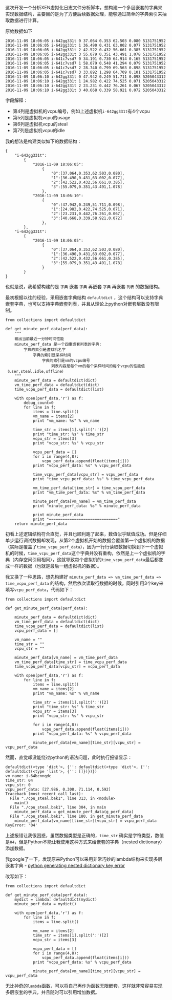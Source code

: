 这次开发一个分析XEN虚拟化日志文件分析脚本，想构建一个多层嵌套的字典来实现数据结构，主要目的是为了方便后续数据处理，能够通过简单的字典索引来抽取数据进行计算。

原始数据如下

```
2016-11-09 18:06:05 i-642gg331t 0 37.064 0.353 62.503 0.080 5131751952
2016-11-09 18:06:05 i-642gg331t 1 36.490 0.431 63.002 0.077 5131751952
2016-11-09 18:06:05 i-642gg331t 2 42.522 0.432 56.661 0.385 5131751952
2016-11-09 18:06:05 i-642gg331t 3 55.079 0.351 43.491 1.078 5131751952
2016-11-09 18:06:05 i-641c7vsd7 0 34.191 0.730 64.914 0.165 5131751952
2016-11-09 18:06:05 i-641c7vsd7 1 58.079 0.548 41.294 0.079 5131751952
2016-11-09 18:06:05 i-641c7vsd7 2 28.740 0.799 69.563 0.898 5131751952
2016-11-09 18:06:05 i-641c7vsd7 3 33.892 1.298 64.709 0.101 5131751952
2016-11-09 18:06:10 i-642gg331t 0 47.942 0.249 51.711 0.098 5205043312
2016-11-09 18:06:10 i-642gg331t 1 24.982 0.422 74.525 0.071 5205043312
2016-11-09 18:06:10 i-642gg331t 2 23.231 0.442 76.261 0.067 5205043312
2016-11-09 18:06:10 i-642gg331t 3 40.668 0.339 58.921 0.072 5205043312
```

字段解释：

* 第4列是虚拟机的vcpu编号，例如上述虚拟机`i-642gg331t`有4个vcpu
* 第5列是虚拟机vcpu的usage
* 第6列是虚拟机vcpu的steal
* 第7列是虚拟机vcpu的idle

我的想法是构建类似如下的数据结构：

```
{
	"i-642gg331t":
		{
			"2016-11-09 18:06:05":
				{
					"0":[37.064,0.353,62.503,0.080],
					"1":[36.490,0.431,63.002,0.077],
					"2":[42.522,0.432,56.661,0.385],
					"3":[55.079,0.351,43.491,1.078]
				},
			"2016-11-09 18:06:10":
				{
					"0":[47.942,0.249,51.711,0.098],
					"1":[24.982,0.422,74.525,0.071],
					"2":[23.231,0.442,76.261,0.067],
					"3":[40.668,0.339,58.921,0.072]
				},
		},
	"i-642gg331t":
		{
			"2016-11-09 18:06:05":
				{
					"0":[37.064,0.353,62.503,0.080],
					"1":[36.490,0.431,63.002,0.077],
					"2":[42.522,0.432,56.661,0.385],
					"3":[55.079,0.351,43.491,1.078]
				}
		}
}
```

也就是说，我希望构建的是 `字典` 嵌套 `字典` 再嵌套 `字典` 再嵌套 `列表` 的数据结构。

最初根据以往的经验，采用嵌套字典结构 `defaultdict` ，这个结构可以支持字典嵌套字典，也可以支持字典嵌套列表，并且从理论上python对嵌套层数没有限制。

```
from collections import defaultdict

def get_minute_perf_data(perf_data):
    """
    输出当前最近一分钟时间性能
    minute_perf_data 是一个四重嵌套列表的字典:
        字典的索引是虚拟机名字
            字典的索引是采样时间
                字典的索引是vm的vcpu编号
                    列表内容是每个vm的每个采样时间的每个vcpu的性能值（user,steal,idle,offline）
    """
    minute_perf_data = defaultdict(dict)
    vm_time_perf_data = defaultdict(dict)
    time_vcpu_perf_data = defaultdict(list)
    
    with open(perf_data,'r') as f:
        debug_count=0
        for line in f:
            items = line.split()
            vm_name = items[2]
            print "vm_name: %s" % vm_name
            
            time_str = items[1].split(':')[2]
            print "time_str: %s" % time_str
            vcpu_str = items[3]
            print "vcpu_str: %s" % vcpu_str
            
            vcpu_perf_data = []
            for i in range(4,8):
                vcpu_perf_data.append(float(items[i]))
            print "vcpu_perf_data: %s" % vcpu_perf_data
             
            time_vcpu_perf_data[vcpu_str] = vcpu_perf_data
            print "time_vcpu_perf_data: %s" % time_vcpu_perf_data
            
            vm_time_perf_data[time_str] = time_vcpu_perf_data
            print "vm_time_perf_data: %s" % vm_time_perf_data
			
            minute_perf_data[vm_name] = vm_time_perf_data
            print "minute_perf_data: %s" % minute_perf_data
            
            print minute_perf_data
            print "=============================="
    return minute_perf_data
```

初看上述逻辑结构符合直觉，并且也顺利跑了起来，数值似乎赋值成功。但是仔细单步运行调试数据却发现，从第2个虚拟机开始的数据会覆盖第一个虚拟机的数据（实际是覆盖了`time_vcpu_perf_data`），因为一行行读取数据切换到下一个虚拟机的时候，`time_vcpu_perf_data`这个字典并没有重构，依然是上一个虚拟机的字典（内存空间引用相同），这就导致每个虚拟机的`time_vcpu_perf_data`最后都变成一样的数据（也就是最后一组虚拟机的数据）。

我又换了一种思路，想先构建好 `minute_perf_data => vm_time_perf_data => time_vcpu_perf_data` 的结构，然后依次读取行数据的时候，同时引用3个key来填写`vcpu_perf_data`，代码如下：

```
from collections import defaultdict

def get_minute_perf_data(perf_data):
    
    minute_perf_data = defaultdict(dict)
    vm_time_perf_data = defaultdict(dict)
    time_vcpu_perf_data = defaultdict(list)
    vcpu_perf_data = []
    
    vm_name = ""
    time_str = ""
    vcpu_str = ""
    
    minute_perf_data[vm_name] = vm_time_perf_data
    vm_time_perf_data[time_str] = time_vcpu_perf_data
    time_vcpu_perf_data[vcpu_str] = vcpu_perf_data
	
	with open(perf_data,'r') as f:
	    for line in f:
		    items = line.split()
		    vm_name = items[2]
			print "vm_name: %s" % vm_name
			
			time_str = items[1].split(':')[2]
			print "time_str: %s" % time_str
			vcpu_str = items[3]
			print "vcpu_str: %s" % vcpu_str
            
            for i in range(4,8):
                vcpu_perf_data.append(float(items[i]))
            print "vcpu_perf_data: %s" % vcpu_perf_data
			
			minute_perf_data[vm_name][time_str][vcpu_str] = vcpu_perf_data
```

然而，直觉却没能绕过python的语法问题，此时执行报错显示：

```
defaultdict(<type 'dict'>, {'': defaultdict(<type 'dict'>, {'': defaultdict(<type 'list'>, {'': []})})})
vm_name: i-64bcnnqdc
time_str: 04
vcpu_str: 0
vcpu_perf_data: [27.986, 0.308, 71.114, 0.592]
Traceback (most recent call last):
  File "./cpu_steal.bak1", line 313, in <module>
    main()
  File "./cpu_steal.bak1", line 304, in main
    minute_perf_data = get_minute_perf_data(g_perf_data)
  File "./cpu_steal.bak1", line 180, in get_minute_perf_data
    minute_perf_data[vm_name][time_str][vcpu_str] = vcpu_perf_data
KeyError: '04'
```

上述报错让我很困惑，虽然数据类型是正确的，`time_str` 确实是字符类型，数值是`04`，但是Python不能让我使用这种方式来给嵌套的字典（nested dictionary）添加数据。

我google了一下，发现原来Python可以采用非常巧妙的lambda结构来实现多层嵌套字典 - [python generating nested dictionary key error](http://stackoverflow.com/questions/20410044/python-generating-nested-dictionary-key-error)

改写如下：

```
from collections import defaultdict

def get_minute_perf_data(perf_data):
    mydict = lambda: defaultdict(mydict)
    minute_perf_data = mydict()
	
    with open(perf_data,'r') as f:
        for line in f:
            items = line.split()
            
            vm_name = items[2]
            time_str = items[1].split(':')[2]
            vcpu_str = items[3]
			
            vcpu_perf_data = []
            for i in range(4,8):
                vcpu_perf_data.append(float(items[i]))
            print "vcpu_perf_data: %s" % vcpu_perf_data

            minute_perf_data[vm_name][time_str][vcpu_str] = vcpu_perf_data
```

无比神奇的`lambda`函数，可以将自己再作为函数无限嵌套，这样就非常容易实现多层嵌套的字典，并且随时可以引用增加数据。
